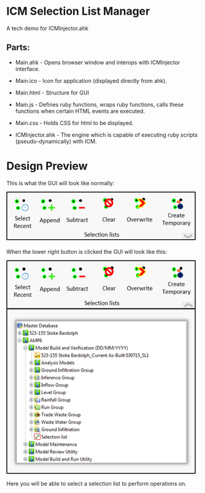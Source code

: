 # ICM Selection List Manager

A tech demo for ICMInjector.ahk

## Parts:

* Main.ahk        - Opens browser window and interops with ICMInjector interface.
* Main.ico        - Icon for application (displayed directly from ahk).
* Main.html       - Structure for GUI
* Main.js         - Defines ruby functions, wraps ruby functions, calls these functions when certain HTML events are executed.
* Main.css        - Holds CSS for html to be displayed.

* ICMInjector.ahk - The engine which is capable of executing ruby scripts (pseudo-dynamically) with ICM.

# Design Preview

This is what the GUI will look like normally:

![closed](Docs\Closed.png)

When the lower right button is clicked the GUI will look like this:

![open](Docs\Open.png)

Here you will be able to select a selection list to perform operations on.

